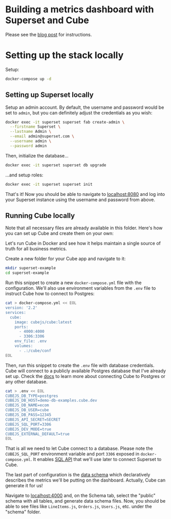 # Building a metrics dashboard with Superset and Cube

Please see the [blog post](https://cube.dev/blog/building-metrics-dashboard-with-superset/) for instructions.

# Setting up the stack locally

Setup:

```bash
docker-compose up -d
```

## Setting up Superset locally

Setup an admin account. By default, the username and password would be set to `admin`, but you can definitely adjust the credentials as you wish:

```bash
docker exec -it superset superset fab create-admin \
  --firstname Superset \
  --lastname Admin \
  --email admin@superset.com \
  --username admin \
  --password admin
```

Then, initialize the database...

```bash
docker exec -it superset superset db upgrade
```

...and setup roles:

```bash
docker exec -it superset superset init
```

That's it! Now you should be able to navigate to [localhost:8080](http://localhost:8080/login/) and log into your Superset instance using the username and password from above.

## Running Cube locally

Note that all necessary files are already available in this folder. Here's how you can set up Cube and create them on your own:

Let's run Cube in Docker and see how it helps maintain a single source of truth for all business metrics.

Create a new folder for your Cube app and navigate to it:

```bash
mkdir superset-example
cd superset-example
```

Run this snippet to create a new `docker-compose.yml` file with the configuration. We'll also use environment variables from the `.env` file to instruct Cube how to connect to Postgres:

```bash
cat > docker-compose.yml << EOL
version: '2.2'
services:
  cube:
    image: cubejs/cube:latest
    ports:
      - 4000:4000
      - 3306:3306
    env_file: .env
    volumes:
      - .:/cube/conf
EOL
```

Then, run this snippet to create the `.env` file with database credentials. Cube will connect to a publicly available Postgres database that I've already set up. Check the [docs](https://cube.dev/docs/config/databases/postgres) to learn more about connecting Cube to Postgres or any other database.

```bash
cat > .env << EOL
CUBEJS_DB_TYPE=postgres
CUBEJS_DB_HOST=demo-db-examples.cube.dev
CUBEJS_DB_NAME=ecom
CUBEJS_DB_USER=cube
CUBEJS_DB_PASS=12345
CUBEJS_API_SECRET=SECRET
CUBEJS_SQL_PORT=3306
CUBEJS_DEV_MODE=true
CUBEJS_EXTERNAL_DEFAULT=true
EOL
```

That is all we need to let Cube connect to a database. Please note the `CUBEJS_SQL_PORT` environment variable and port `3306` exposed in `docker-compose.yml`. It enables [SQL API](https://cube.dev/docs/backend/sql) that we'll use later to connect Superset to Cube.

The last part of configuration is the [data schema](https://cube.dev/docs/schema/getting-started) which declaratively describes the metrics we'll be putting on the dashboard. Actually, Cube can generate it for us!

Navigate to [localhost:4000](http://localhost:4000) and, on the Schema tab, select the "public" schema with all tables, and generate data schema files. Now, you should be able to see files like `LineItems.js`, `Orders.js`, `Users.js`, etc. under the "schema" folder.
